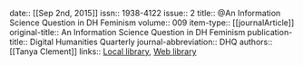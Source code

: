 date:: [[Sep 2nd, 2015]]
issn:: 1938-4122
issue:: 2
title:: @An Information Science Question in DH Feminism
volume:: 009
item-type:: [[journalArticle]]
original-title:: An Information Science Question in DH Feminism
publication-title:: Digital Humanities Quarterly
journal-abbreviation:: DHQ
authors:: [[Tanya Clement]]
links:: [Local library](zotero://select/groups/2386895/items/PNA36NI5), [Web library](https://www.zotero.org/groups/2386895/items/PNA36NI5)
